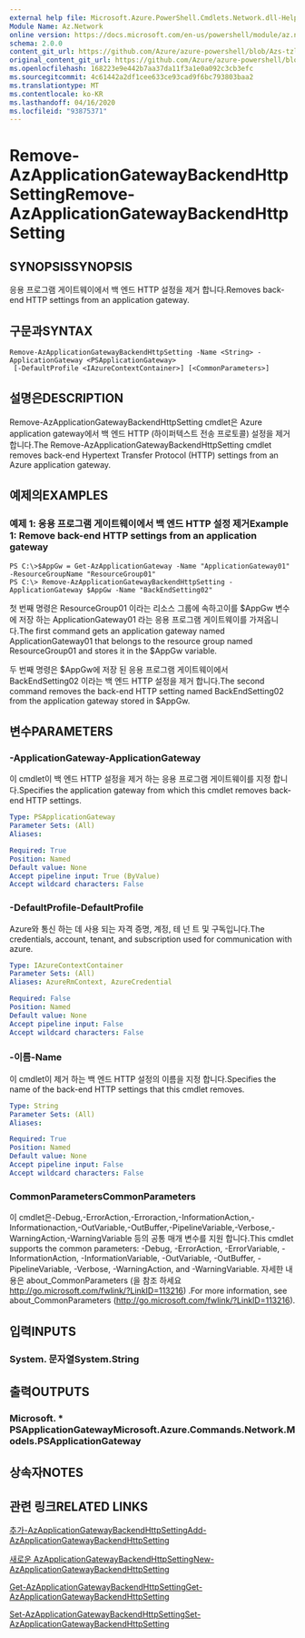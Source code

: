```yaml
---
external help file: Microsoft.Azure.PowerShell.Cmdlets.Network.dll-Help.xml
Module Name: Az.Network
online version: https://docs.microsoft.com/en-us/powershell/module/az.network/remove-AzApplicationGatewayBackendHttpSetting
schema: 2.0.0
content_git_url: https://github.com/Azure/azure-powershell/blob/Azs-tzl/src/Network/Network/help/Remove-AzApplicationGatewayBackendHttpSetting.md
original_content_git_url: https://github.com/Azure/azure-powershell/blob/Azs-tzl/src/Network/Network/help/Remove-AzApplicationGatewayBackendHttpSetting.md
ms.openlocfilehash: 168223e9e442b7aa37da11f3a1e0a092c3cb3efc
ms.sourcegitcommit: 4c61442a2df1cee633ce93cad9f6bc793803baa2
ms.translationtype: MT
ms.contentlocale: ko-KR
ms.lasthandoff: 04/16/2020
ms.locfileid: "93875371"
---
```

# <span data-ttu-id="b5352-101">Remove-AzApplicationGatewayBackendHttpSetting</span><span class="sxs-lookup"><span data-stu-id="b5352-101">Remove-AzApplicationGatewayBackendHttpSetting</span></span>

## <span data-ttu-id="b5352-102">SYNOPSIS</span><span class="sxs-lookup"><span data-stu-id="b5352-102">SYNOPSIS</span></span>
<span data-ttu-id="b5352-103">응용 프로그램 게이트웨이에서 백 엔드 HTTP 설정을 제거 합니다.</span><span class="sxs-lookup"><span data-stu-id="b5352-103">Removes back-end HTTP settings from an application gateway.</span></span>

## <span data-ttu-id="b5352-104">구문과</span><span class="sxs-lookup"><span data-stu-id="b5352-104">SYNTAX</span></span>

```
Remove-AzApplicationGatewayBackendHttpSetting -Name <String> -ApplicationGateway <PSApplicationGateway>
 [-DefaultProfile <IAzureContextContainer>] [<CommonParameters>]
```

## <span data-ttu-id="b5352-105">설명은</span><span class="sxs-lookup"><span data-stu-id="b5352-105">DESCRIPTION</span></span>
<span data-ttu-id="b5352-106">Remove-AzApplicationGatewayBackendHttpSetting cmdlet은 Azure application gateway에서 백 엔드 HTTP (하이퍼텍스트 전송 프로토콜) 설정을 제거 합니다.</span><span class="sxs-lookup"><span data-stu-id="b5352-106">The Remove-AzApplicationGatewayBackendHttpSetting cmdlet removes back-end Hypertext Transfer Protocol (HTTP) settings from an Azure application gateway.</span></span>

## <span data-ttu-id="b5352-107">예제의</span><span class="sxs-lookup"><span data-stu-id="b5352-107">EXAMPLES</span></span>

### <span data-ttu-id="b5352-108">예제 1: 응용 프로그램 게이트웨이에서 백 엔드 HTTP 설정 제거</span><span class="sxs-lookup"><span data-stu-id="b5352-108">Example 1: Remove back-end HTTP settings from an application gateway</span></span>
```
PS C:\>$AppGw = Get-AzApplicationGateway -Name "ApplicationGateway01" -ResourceGroupName "ResourceGroup01"
PS C:\> Remove-AzApplicationGatewayBackendHttpSetting -ApplicationGateway $AppGw -Name "BackEndSetting02"
```

<span data-ttu-id="b5352-109">첫 번째 명령은 ResourceGroup01 이라는 리소스 그룹에 속하고이를 $AppGw 변수에 저장 하는 ApplicationGateway01 라는 응용 프로그램 게이트웨이를 가져옵니다.</span><span class="sxs-lookup"><span data-stu-id="b5352-109">The first command gets an application gateway named ApplicationGateway01 that belongs to the resource group named ResourceGroup01 and stores it in the $AppGw variable.</span></span>

<span data-ttu-id="b5352-110">두 번째 명령은 $AppGw에 저장 된 응용 프로그램 게이트웨이에서 BackEndSetting02 이라는 백 엔드 HTTP 설정을 제거 합니다.</span><span class="sxs-lookup"><span data-stu-id="b5352-110">The second command removes the back-end HTTP setting named BackEndSetting02 from the application gateway stored in $AppGw.</span></span>

## <span data-ttu-id="b5352-111">변수</span><span class="sxs-lookup"><span data-stu-id="b5352-111">PARAMETERS</span></span>

### <span data-ttu-id="b5352-112">-ApplicationGateway</span><span class="sxs-lookup"><span data-stu-id="b5352-112">-ApplicationGateway</span></span>
<span data-ttu-id="b5352-113">이 cmdlet이 백 엔드 HTTP 설정을 제거 하는 응용 프로그램 게이트웨이를 지정 합니다.</span><span class="sxs-lookup"><span data-stu-id="b5352-113">Specifies the application gateway from which this cmdlet removes back-end HTTP settings.</span></span>

```yaml
Type: PSApplicationGateway
Parameter Sets: (All)
Aliases: 

Required: True
Position: Named
Default value: None
Accept pipeline input: True (ByValue)
Accept wildcard characters: False
```

### <span data-ttu-id="b5352-114">-DefaultProfile</span><span class="sxs-lookup"><span data-stu-id="b5352-114">-DefaultProfile</span></span>
<span data-ttu-id="b5352-115">Azure와 통신 하는 데 사용 되는 자격 증명, 계정, 테 넌 트 및 구독입니다.</span><span class="sxs-lookup"><span data-stu-id="b5352-115">The credentials, account, tenant, and subscription used for communication with azure.</span></span>

```yaml
Type: IAzureContextContainer
Parameter Sets: (All)
Aliases: AzureRmContext, AzureCredential

Required: False
Position: Named
Default value: None
Accept pipeline input: False
Accept wildcard characters: False
```

### <span data-ttu-id="b5352-116">-이름</span><span class="sxs-lookup"><span data-stu-id="b5352-116">-Name</span></span>
<span data-ttu-id="b5352-117">이 cmdlet이 제거 하는 백 엔드 HTTP 설정의 이름을 지정 합니다.</span><span class="sxs-lookup"><span data-stu-id="b5352-117">Specifies the name of the back-end HTTP settings that this cmdlet removes.</span></span>

```yaml
Type: String
Parameter Sets: (All)
Aliases: 

Required: True
Position: Named
Default value: None
Accept pipeline input: False
Accept wildcard characters: False
```

### <span data-ttu-id="b5352-118">CommonParameters</span><span class="sxs-lookup"><span data-stu-id="b5352-118">CommonParameters</span></span>
<span data-ttu-id="b5352-119">이 cmdlet은-Debug,-ErrorAction,-Erroraction,-InformationAction,-Informationaction,-OutVariable,-OutBuffer,-PipelineVariable,-Verbose,-WarningAction,-WarningVariable 등의 공통 매개 변수를 지원 합니다.</span><span class="sxs-lookup"><span data-stu-id="b5352-119">This cmdlet supports the common parameters: -Debug, -ErrorAction, -ErrorVariable, -InformationAction, -InformationVariable, -OutVariable, -OutBuffer, -PipelineVariable, -Verbose, -WarningAction, and -WarningVariable.</span></span> <span data-ttu-id="b5352-120">자세한 내용은 about_CommonParameters (을 참조 하세요 http://go.microsoft.com/fwlink/?LinkID=113216) .</span><span class="sxs-lookup"><span data-stu-id="b5352-120">For more information, see about_CommonParameters (http://go.microsoft.com/fwlink/?LinkID=113216).</span></span>

## <span data-ttu-id="b5352-121">입력</span><span class="sxs-lookup"><span data-stu-id="b5352-121">INPUTS</span></span>

### <span data-ttu-id="b5352-122">System. 문자열</span><span class="sxs-lookup"><span data-stu-id="b5352-122">System.String</span></span>

## <span data-ttu-id="b5352-123">출력</span><span class="sxs-lookup"><span data-stu-id="b5352-123">OUTPUTS</span></span>

### <span data-ttu-id="b5352-124">Microsoft. \* PSApplicationGateway</span><span class="sxs-lookup"><span data-stu-id="b5352-124">Microsoft.Azure.Commands.Network.Models.PSApplicationGateway</span></span>

## <span data-ttu-id="b5352-125">상속자</span><span class="sxs-lookup"><span data-stu-id="b5352-125">NOTES</span></span>

## <span data-ttu-id="b5352-126">관련 링크</span><span class="sxs-lookup"><span data-stu-id="b5352-126">RELATED LINKS</span></span>

[<span data-ttu-id="b5352-127">추가-AzApplicationGatewayBackendHttpSetting</span><span class="sxs-lookup"><span data-stu-id="b5352-127">Add-AzApplicationGatewayBackendHttpSetting</span></span>]()

[<span data-ttu-id="b5352-128">새로운 AzApplicationGatewayBackendHttpSetting</span><span class="sxs-lookup"><span data-stu-id="b5352-128">New-AzApplicationGatewayBackendHttpSetting</span></span>]()

[<span data-ttu-id="b5352-129">Get-AzApplicationGatewayBackendHttpSetting</span><span class="sxs-lookup"><span data-stu-id="b5352-129">Get-AzApplicationGatewayBackendHttpSetting</span></span>]()

[<span data-ttu-id="b5352-130">Set-AzApplicationGatewayBackendHttpSetting</span><span class="sxs-lookup"><span data-stu-id="b5352-130">Set-AzApplicationGatewayBackendHttpSetting</span></span>]()


